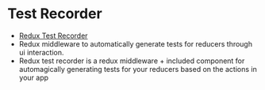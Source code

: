 # Test Recorder

- [Redux Test Recorder](https://github.com/conorhastings/redux-test-recorder)
- Redux middleware to automatically generate tests for reducers through ui interaction.
- Redux test recorder is a redux middleware + included component for automagically generating tests for your reducers based on the actions in your app
